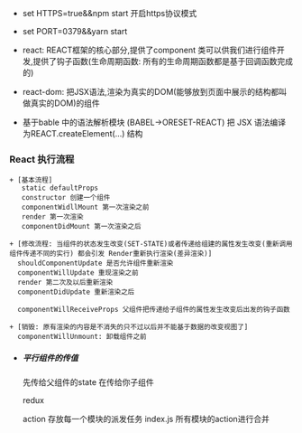 + set HTTPS=true&&npm start  开启https协议模式
+ set PORT=0379&&yarn start

+ react: REACT框架的核心部分,提供了component 类可以供我们进行组件开发,提供了钩子函数(生命周期函数: 所有的生命周期函数都是基于回调函数完成的)
+ react-dom: 把JSX语法,渲染为真实的DOM(能够放到页面中展示的结构都叫做真实的DOM)的组件
+ 基于bable 中的语法解析模块 (BABEL->ORESET-REACT) 把 JSX 语法编译为REACT.createElement(...) 结构 

### React 执行流程
    + [基本流程] 
       static defaultProps
       constructor 创建一个组件
       componentWidllMount 第一次渲染之前
       render 第一次渲染
       componentDidMount 第一次渲染之后
    
    + [修改流程: 当组件的状态发生改变(SET-STATE)或者传递给组建的属性发生改变(重新调用组件传递不同的实行) 都会引发 Render重新执行渲染(差异渲染)]
      shouldComponentUpdate 是否允许组件重新渲染
      componentWillUpdate 重现渲染之前
      render 第二次及以后重新渲染
      componentDidUpdate 重新渲染之后 
    
      componentWillReceiveProps 父组件把传递给子组件的属性发生改变后出发的钩子函数
    
    + [销毁: 原有渲染的内容是不消失的只不过以后并不能基于数据的改变视图了]
      componentWillUnmount: 卸载组件之前
- ##### 平行组件的传值

  先传给父组件的state 在传给你子组件

  redux

  action 存放每一个模块的派发任务
  index.js 所有模块的action进行合并
  